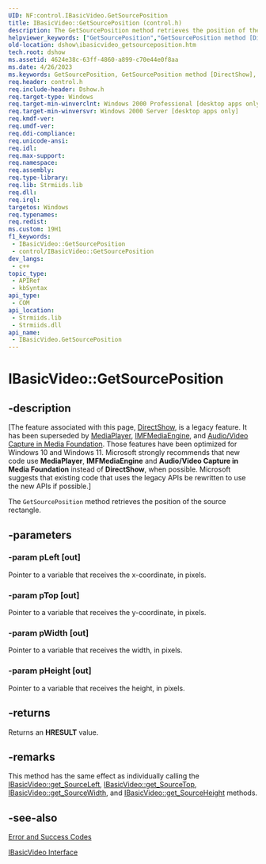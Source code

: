 ```yaml
---
UID: NF:control.IBasicVideo.GetSourcePosition
title: IBasicVideo::GetSourcePosition (control.h)
description: The GetSourcePosition method retrieves the position of the source rectangle.
helpviewer_keywords: ["GetSourcePosition","GetSourcePosition method [DirectShow]","GetSourcePosition method [DirectShow]","IBasicVideo interface","IBasicVideo interface [DirectShow]","GetSourcePosition method","IBasicVideo.GetSourcePosition","IBasicVideo::GetSourcePosition","IBasicVideoGetSourcePosition","control/IBasicVideo::GetSourcePosition","dshow.ibasicvideo_getsourceposition"]
old-location: dshow\ibasicvideo_getsourceposition.htm
tech.root: dshow
ms.assetid: 4624e38c-63ff-4860-a899-c70e44e0f8aa
ms.date: 4/26/2023
ms.keywords: GetSourcePosition, GetSourcePosition method [DirectShow], GetSourcePosition method [DirectShow],IBasicVideo interface, IBasicVideo interface [DirectShow],GetSourcePosition method, IBasicVideo.GetSourcePosition, IBasicVideo::GetSourcePosition, IBasicVideoGetSourcePosition, control/IBasicVideo::GetSourcePosition, dshow.ibasicvideo_getsourceposition
req.header: control.h
req.include-header: Dshow.h
req.target-type: Windows
req.target-min-winverclnt: Windows 2000 Professional [desktop apps only]
req.target-min-winversvr: Windows 2000 Server [desktop apps only]
req.kmdf-ver: 
req.umdf-ver: 
req.ddi-compliance: 
req.unicode-ansi: 
req.idl: 
req.max-support: 
req.namespace: 
req.assembly: 
req.type-library: 
req.lib: Strmiids.lib
req.dll: 
req.irql: 
targetos: Windows
req.typenames: 
req.redist: 
ms.custom: 19H1
f1_keywords:
 - IBasicVideo::GetSourcePosition
 - control/IBasicVideo::GetSourcePosition
dev_langs:
 - c++
topic_type:
 - APIRef
 - kbSyntax
api_type:
 - COM
api_location:
 - Strmiids.lib
 - Strmiids.dll
api_name:
 - IBasicVideo.GetSourcePosition
---
```


# IBasicVideo::GetSourcePosition


## -description

\[The feature associated with this page, [DirectShow](/windows/win32/directshow/directshow), is a legacy feature. It has been superseded by [MediaPlayer](/uwp/api/Windows.Media.Playback.MediaPlayer), [IMFMediaEngine](/windows/win32/api/mfmediaengine/nn-mfmediaengine-imfmediaengine), and [Audio/Video Capture in Media Foundation](windows/win32/medfound/audio-video-capture-in-media-foundation). Those features have been optimized for Windows 10 and Windows 11. Microsoft strongly recommends that new code use **MediaPlayer**, **IMFMediaEngine** and **Audio/Video Capture in Media Foundation** instead of **DirectShow**, when possible. Microsoft suggests that existing code that uses the legacy APIs be rewritten to use the new APIs if possible.\]

The <code>GetSourcePosition</code> method retrieves the position of the source rectangle.

## -parameters

### -param pLeft [out]

Pointer to a variable that receives the x-coordinate, in pixels.

### -param pTop [out]

Pointer to a variable that receives the y-coordinate, in pixels.

### -param pWidth [out]

Pointer to a variable that receives the width, in pixels.

### -param pHeight [out]

Pointer to a variable that receives the height, in pixels.

## -returns

Returns an <b>HRESULT</b> value.

## -remarks

This method has the same effect as individually calling the <a href="/windows/desktop/api/control/nf-control-ibasicvideo-get_sourceleft">IBasicVideo::get_SourceLeft</a>, <a href="/windows/desktop/api/control/nf-control-ibasicvideo-get_sourcetop">IBasicVideo::get_SourceTop</a>, <a href="/windows/desktop/api/control/nf-control-ibasicvideo-get_sourcewidth">IBasicVideo::get_SourceWidth</a>, and <a href="/windows/desktop/api/control/nf-control-ibasicvideo-get_sourceheight">IBasicVideo::get_SourceHeight</a> methods.

## -see-also

<a href="/windows/desktop/DirectShow/error-and-success-codes">Error and Success Codes</a>



<a href="/windows/desktop/api/control/nn-control-ibasicvideo">IBasicVideo Interface</a>